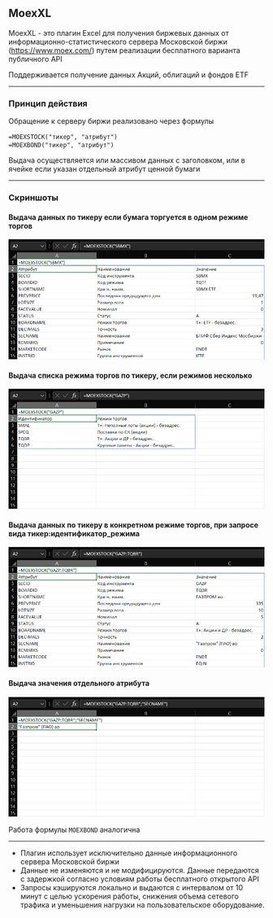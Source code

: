 ## MoexXL
MoexXL - это плагин Excel для получения биржевых данных от информационно-статистического сервера Московской биржи (https://www.moex.com/) путем реализации бесплатного варианта публичного API

Поддерживается получение данных Акций, облигаций и фондов ETF
____
### Принцип  действия
Обращение к серверу биржи реализовано через формулы
```excel
=MOEXSTOCK("тикер", "атрибут")
=MOEXBOND("тикер", "атрибут")
```
Выдача осуществляется или массивом данных с заголовком, или в ячейке если указан отдельный атрибут ценной бумаги
___
### Скриншоты
#### Выдача данных по тикеру если бумага торгуется в одном режиме торгов
![stock_ticker.png](./img/stock_ticker.png)
#### Выдача списка режима торгов по тикеру, если режимов несколько
![stock_board_select.png](./img/stock_board_select.png)
#### Выдача данных по тикеру в конкретном режиме торгов, при запросе вида тикер:идентификатор_режима
![stock_board.png](./img/stock_board.png)
#### Выдача значения отдельного атрибута
![stock_board_attribute.png](./img/stock_board_attribute.png)

Работа формулы ```MOEXBOND``` аналогична
___

- Плагин использует исключительно данные информационного сервера Московской биржи
- Данные не изменяются и не модифицируются. Данные передаются с задержкой согласно условиям работы бесплатного открытого API
- Запросы кэшируются локально и выдаются с интервалом от 10 минут с целью ускорения работы, снижения объема сетевого трафика и уменьшения нагрузки на пользовательское оборудование.
